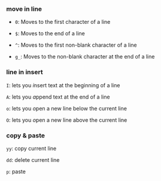 ### move in line

- `0`: Moves to the first character of a line

- `$`: Moves to the end of a line

- `^`: Moves to the first non-blank character of a line

- `g_`: Moves to the non-blank character at the end of a line

### line in insert

`I`: lets you *i*nsert text at the beginning of a line

`A`: lets you *a*ppend text at the end of a line

`o`: lets you *o*pen a new line below the current line

`O`: lets you *o*pen a new line above the current line

### copy & paste

`yy`: copy current line

`dd`: delete current line

`p`: paste

